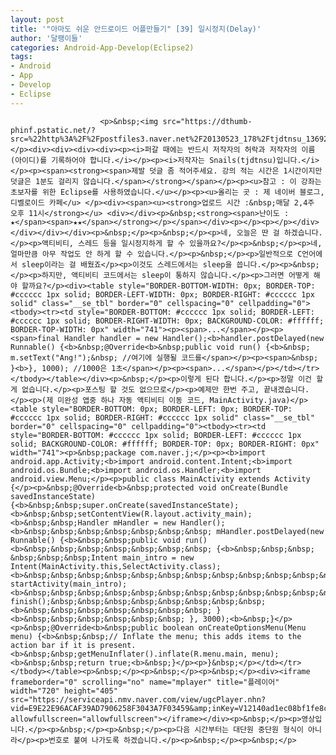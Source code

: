 ```yaml
---
layout: post
title: '"아마도 쉬운 안드로이드 어플만들기" [39] 일시정지(Delay)'
author: '달팽이들'
categories: Android-App-Develop(Eclipse2)
tags:
- Android
- App
- Develop
- Eclipse
---
```



<script> location.href='https://cafe.naver.com/develoid/369009' ; </script>


















						<p>&nbsp;<img src="https://dthumb-phinf.pstatic.net/?src=%22http%3A%2F%2Fpostfiles3.naver.net%2F20130523_178%2Ftjdtnsu_1369283538974akCh1_JPEG%2Fand.jpg%3Ftype%3Dw2%22&amp;type=cafe_wa740"> </p><div><div><div><div><p><i>퍼갈 때에는 반드시 저작자의 허락과 저작자의 이름(아이디)를 기록하어야 합니다.</i></p><p><i>저작자는 Snails(tjdtnsu)입니다.</i></p><p><span><strong><span>제발 덧글 좀 적어주세요. 강의 적는 시간은 1시간이지만 덧글은 1분도 걸리지 않습니다.</span></strong></span></p><p><u>참고 : 이 강좌는 초보자를 위한 Eclipse를 사용하였습니다.</u></p><p><u>올리는 곳 : 제 네이버 블로그, 디벨로이드 카페</u> </p><div><span><u><strong>업로드 시간 :&nbsp;매달 2,4주 오후 11시</strong></u> <div></div><p>&nbsp;<strong><span>난이도 : ★</span><span>★★</span></strong></p></span></div><p></p><p></p></div></div></div></div><p>&nbsp;</p><p>&nbsp;</p><p>네, 오늘은 딴 걸 하겠습니다.</p><p>액티비티, 스레드 등을 일시정지하게 할 수 있을까요?</p><p>&nbsp;</p><p>네, 얼마만큼 아무 작업도 안 하게 할 수 있습니다.</p><p>&nbsp;</p><p>일반적으로 C언어에서 sleep이라는 걸 배웠죠</p><p>이것도 스레드에서는 sleep을 씁니다.</p><p>&nbsp;</p><p>하지만, 액티비티 코드에서는 sleep이 통하지 않습니다.</p><p>그러면 어떻게 해야 할까요?</p><div><table style="BORDER-BOTTOM-WIDTH: 0px; BORDER-TOP: #cccccc 1px solid; BORDER-LEFT-WIDTH: 0px; BORDER-RIGHT: #cccccc 1px solid" class="__se_tbl" border="0" cellspacing="0" cellpadding="0"><tbody><tr><td style="BORDER-BOTTOM: #cccccc 1px solid; BORDER-LEFT: #cccccc 1px solid; BORDER-RIGHT-WIDTH: 0px; BACKGROUND-COLOR: #ffffff; BORDER-TOP-WIDTH: 0px" width="741"><p><span>...</span></p><p><span>final Handler handler = new Handler();<b>handler.postDelayed(new Runnable() {<b>&nbsp;@Override<b>&nbsp;public void run() {<b>&nbsp; m.setText("Ang!");&nbsp; //여기에 실행될 코드를</span></p><p><span>&nbsp; }<b>}, 1000); //1000은 1초</span></p><p><span>...</span></p></td></tr></tbody></table></div><p>&nbsp;</p><p>이렇게 된다 합니다.</p><p>정말 이건 할 게 없습니다.</p><p>포스팅 할 것도 없으므로</p><p>예제만 한번 주고, 끝내겠습니다.</p><p>(제 미완성 앱중 하나 자동 액티비티 이동 코드, MainActivity.java)</p><table style="BORDER-BOTTOM: 0px; BORDER-LEFT: 0px; BORDER-TOP: #cccccc 1px solid; BORDER-RIGHT: #cccccc 1px solid" class="__se_tbl" border="0" cellspacing="0" cellpadding="0"><tbody><tr><td style="BORDER-BOTTOM: #cccccc 1px solid; BORDER-LEFT: #cccccc 1px solid; BACKGROUND-COLOR: #ffffff; BORDER-TOP: 0px; BORDER-RIGHT: 0px" width="741"><p>&nbsp;package com.naver.j;</p><p><b>import android.app.Activity;<b>import android.content.Intent;<b>import android.os.Bundle;<b>import android.os.Handler;<b>import android.view.Menu;</p><p>public class MainActivity extends Activity {</p><p>&nbsp;@Override<b>&nbsp;protected void onCreate(Bundle savedInstanceState) {<b>&nbsp;&nbsp;super.onCreate(savedInstanceState);<b>&nbsp;&nbsp;setContentView(R.layout.activity_main);<b>&nbsp;&nbsp;Handler mHandler = new Handler();<b>&nbsp;&nbsp;&nbsp;&nbsp;&nbsp;&nbsp;&nbsp; mHandler.postDelayed(new Runnable() {<b>&nbsp;&nbsp;public void run()<b>&nbsp;&nbsp;&nbsp;&nbsp;&nbsp;&nbsp;&nbsp; {<b>&nbsp;&nbsp;&nbsp; &nbsp;&nbsp;&nbsp;Intent main_intro = new Intent(MainActivity.this,SelectActivity.class);<b>&nbsp;&nbsp;&nbsp;&nbsp;&nbsp;&nbsp;&nbsp;&nbsp;&nbsp;&nbsp;&nbsp;&nbsp;&nbsp;&nbsp; startActivity(main_intro);<b>&nbsp;&nbsp;&nbsp;&nbsp;&nbsp;&nbsp;&nbsp;&nbsp;&nbsp;&nbsp;&nbsp;&nbsp;&nbsp;&nbsp; finish();&nbsp;&nbsp;&nbsp;&nbsp;&nbsp;&nbsp;&nbsp;&nbsp; <b>&nbsp;&nbsp;&nbsp;&nbsp;&nbsp;&nbsp;&nbsp; }<b>&nbsp;&nbsp;&nbsp;&nbsp;&nbsp;&nbsp; }, 3000);<b>&nbsp;}</p><p>&nbsp;@Override<b>&nbsp;public boolean onCreateOptionsMenu(Menu menu) {<b>&nbsp;&nbsp;// Inflate the menu; this adds items to the action bar if it is present.<b>&nbsp;&nbsp;getMenuInflater().inflate(R.menu.main, menu);<b>&nbsp;&nbsp;return true;<b>&nbsp;}</p><p>}&nbsp;</p></td></tr></tbody></table><p>&nbsp;</p><p>&nbsp;</p><p>&nbsp;</p><div><iframe frameborder="0" scrolling="no" name="mplayer" title="플레이어" width="720" height="405" src="https://serviceapi.nmv.naver.com/view/ugcPlayer.nhn?vid=E9E22E96ACAF39AD7906258F3043A7F03459&amp;inKey=V12140ad1ec08bf1fe8c8338657ee98c82b52d1b36008d6f591745466a8f7e2af9530338657ee98c82b52&amp;wmode=opaque&amp;hasLink=1&amp;autoPlay=false&amp;beginTime=0" allowfullscreen="allowfullscreen"></iframe></div><p>&nbsp;</p><p>영상입니다.</p><p>&nbsp;</p><p>&nbsp;</p><p>다음 시간부터는 대단원 중단원 형식이 아니라</p><p>번호로 붙여 나가도록 하겠습니다.</p><p>&nbsp;</p><p>&nbsp;</p>
